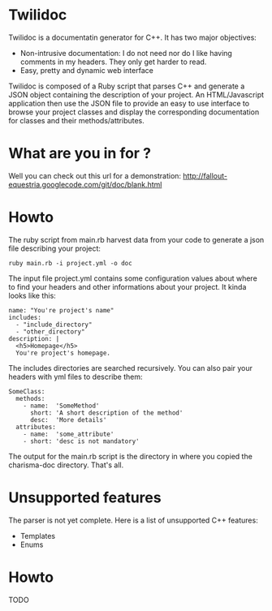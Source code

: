 Twilidoc
========

Twilidoc is a documentatin generator for C++. It has two major objectives:
- Non-intrusive documentation: I do not need nor do I like having comments in my headers. They only get harder to read.
- Easy, pretty and dynamic web interface

Twilidoc is composed of a Ruby script that parses C++ and generate a JSON object containing the description of your
project.
An HTML/Javascript application then use the JSON file to provide an easy to use interface to browse your project
classes and display the corresponding documentation for classes and their methods/attributes.

What are you in for ?
==
Well you can check out this url for a demonstration:
http://fallout-equestria.googlecode.com/git/doc/blank.html

Howto
==
The ruby script from main.rb harvest data from your code to generate a json file describing your project:

    ruby main.rb -i project.yml -o doc

The input file project.yml contains some configuration values about where to find your headers and other informations
about your project.
It kinda looks like this:

    name: "You're project's name"
    includes:
      - "include_directory"
      - "other_directory"
    description: |
      <h5>Homepage</h5>
      You're project's homepage.

The includes directories are searched recursively. You can also pair your headers with yml files to describe them:

    SomeClass:
      methods:
        - name:  'SomeMethod'
          short: 'A short description of the method'
          desc:  'More details'
      attributes:
        - name:  'some_attribute'
        - short: 'desc is not mandatory'
        
The output for the main.rb script is the directory in where you copied the charisma-doc directory.
That's all.

Unsupported features
==
The parser is not yet complete. Here is a list of unsupported C++ features:
- Templates
- Enums

Howto
==
TODO
